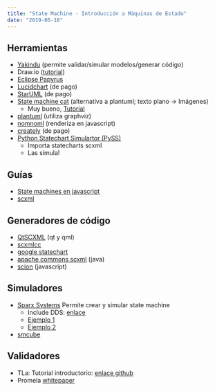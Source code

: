 ```yaml
---
title: "State Machine - Introducción a Máquinas de Estado"
date: "2019-05-16"
---
```


## Herramientas

- [Yakindu](https://www.itemis.com/en/yakindu/state-machine/) (permite validar/simular modelos/generar código)
- Draw.io ([tutorial](https://about.draw.io/uml-state-diagrams-with-draw-io/))
- [Eclipse Papyrus](https://www.eclipse.org/papyrus/)
- [Lucidchart](https://www.lucidchart.com/pages/) (de pago)
- [StarUML](http://staruml.io/) (de pago)
- [State machine cat](https://github.com/sverweij/state-machine-cat) (alternativa a plantuml; texto plano -> Imágenes)
  - Muy bueno, [Tutorial](https://github.com/sverweij/state-machine-cat/blob/develop/README.md#short-tutorial)
- [plantuml](http://plantuml.com/es/state-diagram) (utiliza graphviz)
- [nomnoml](http://www.nomnoml.com/) (renderiza en javascript)
- [creately](https://creately.com/tour) (de pago)
- [Python Statechart Simulartor (PySS)](https://pythonhosted.org/PySS/index.html)
  - Importa statecharts scxml
  - Las simula!

## Guías

- [State machines en javascript](https://www.smashingmagazine.com/2018/01/rise-state-machines/)
- [scxml](https://en.wikipedia.org/wiki/SCXML)

## Generadores de código

- [QtSCXML](https://doc.qt.io/qt-5/qtscxml-index.html) (qt y qml)
- [scxmlcc](https://github.com/jp-embedded/scxmlcc)
- [google statechart](https://github.com/google/statechart)
- [apache commons scxml](http://commons.apache.org/proper/commons-scxml/) (java)
- [scion](https://scion.scxml.io/) (javascript)

## Simuladores

- [Sparx Systems](https://sparxsystems.com/resources/webinar/systems-engineering/model-simulation/state-machines/audio-player/index.html) Permite crear y simular state machine
  - Include DDS: [enlace](https://sparxsystems.com/products/mdg/tech/dds/index.html)
  - [Ejemplo 1](https://www.youtube.com/watch?v=dhvbZABv-Es)
  - [Ejemplo 2](https://www.youtube.com/watch?v=JtlZ9tkQdkc)
- [smcube](http://www.e4coder.com/content/smcube-state-machine-editor)

## Validadores

- TLa: Tutorial introductorio: [enlace github](https://pron.github.io/posts/tlaplus_part1)
- Promela [whitepaper](https://members.loria.fr/SMerz/papers/sw-mc01.pdf)
